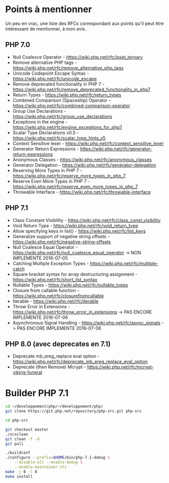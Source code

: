 # Points à mentionner

Un peu en vrac, une liste des RFCs correspondant aux points qu'il peut être intéressant de mentionner,
à mon avis.

## PHP 7.0

 * Null Coalesce Operator - https://wiki.php.net/rfc/isset_ternary
 * Remove alternative PHP tags - https://wiki.php.net/rfc/remove_alternative_php_tags
 * Unicode Codepoint Escape Syntax - https://wiki.php.net/rfc/unicode_escape
 * Remove deprecated functionality in PHP 7 - https://wiki.php.net/rfc/remove_deprecated_functionality_in_php7
 * Return Types - https://wiki.php.net/rfc/return_types
 * Combined Comparison (Spaceship) Operator - https://wiki.php.net/rfc/combined-comparison-operator
 * Group Use Declarations - https://wiki.php.net/rfc/group_use_declarations
 * Exceptions in the engine - https://wiki.php.net/rfc/engine_exceptions_for_php7
 * Scalar Type Declarations v0.5 - https://wiki.php.net/rfc/scalar_type_hints_v5
 * Context Sensitive lexer - https://wiki.php.net/rfc/context_sensitive_lexer
 * Generator Return Expressions - https://wiki.php.net/rfc/generator-return-expressions
 * Anonymous Classes - https://wiki.php.net/rfc/anonymous_classes
 * Generator Delegation - https://wiki.php.net/rfc/generator-delegation
 * Reserving More Types in PHP 7 - https://wiki.php.net/rfc/reserve_more_types_in_php_7
 * Reserve Even More Types in PHP 7 - https://wiki.php.net/rfc/reserve_even_more_types_in_php_7
 * Throwable Interface - https://wiki.php.net/rfc/throwable-interface

## PHP 7.1

 * Class Constant Visibility - https://wiki.php.net/rfc/class_const_visibility
 * Void Return Type - https://wiki.php.net/rfc/void_return_type
 * Allow specifying keys in list() - https://wiki.php.net/rfc/list_keys
 * Generalize support of negative string offsets - https://wiki.php.net/rfc/negative-string-offsets
 * Null Coalesce Equal Operator - https://wiki.php.net/rfc/null_coalesce_equal_operator -> NON IMPLEMENTE 2016-07-05
 * Catching Multiple Exception Types - https://wiki.php.net/rfc/multiple-catch
 * Square bracket syntax for array destructuring assignment - https://wiki.php.net/rfc/short_list_syntax
 * Nullable Types - https://wiki.php.net/rfc/nullable_types
 * Closure from callable function - https://wiki.php.net/rfc/closurefromcallable
 * Iterable - https://wiki.php.net/rfc/iterable
 * Throw Error in Extensions - https://wiki.php.net/rfc/throw_error_in_extensions -> PAS ENCORE IMPLEMENTE 2016-07-06
 * Asynchronous Signal Handling - https://wiki.php.net/rfc/async_signals -> PAS ENCORE IMPLEMENTE 2016-07-06

## PHP 8.0 (avec deprecates en 7.1)

 * Deprecate mb_ereg_replace eval option - https://wiki.php.net/rfc/deprecate_mb_ereg_replace_eval_option
 * Deprecate (then Remove) Mcrypt - https://wiki.php.net/rfc/mcrypt-viking-funeral

# Builder PHP 7.1

```bash
cd ~/developpement/php/~/developpement/php/
git clone https://git.php.net/repository/php-src.git php-src

cd php-src

git checkout master
./vcsclean
git clean -f -d
git pull

./buildconf
./configure --prefix=$HOME/bin/php-7.1-debug \
    --disable-all --enable-debug \
    --enable-maintainer-zts
make -j 6 -l 8
make install
```
